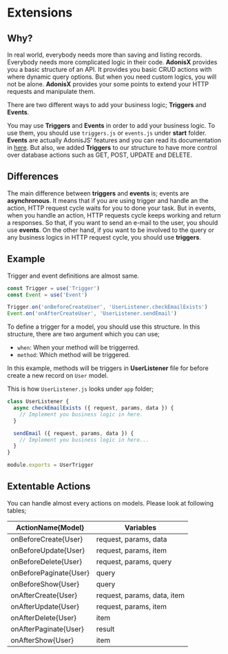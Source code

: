 # Extensions

## Why?

In real world, everybody needs more than saving and listing records. Everybody needs more complicated logic in their code. **AdonisX** provides you a basic structure of an API. It provides you basic CRUD actions with where dynamic query options. But when you need custom logics, you will not be alone. **AdonisX** provides your some points to extend your HTTP requests and manipulate them. 

There are two different ways to add your business logic; **Triggers** and **Events**.

You may use **Triggers** and **Events** in order to add your business logic. To use them, you should use `triggers.js` or `events.js` under **start** folder. **Events** are actually AdonisJS' features and you can read its documentation in [here](https://adonisjs.com/docs/4.1/events). But also, we added **Triggers** to our structure to have more control over database actions such as GET, POST, UPDATE and DELETE.

## Differences

The main difference between **triggers** and **events** is; events are **asynchronous**. It means that if you are using trigger and handle an the action, HTTP request cycle waits for you to done your task. But in events, when you handle an action, HTTP requests cycle keeps working and return a responses. So that, if you want to send an e-mail to the user, you should use **events**. On the other hand, if you want to be involved to the query or any business logics in HTTP request cycle, you should use **triggers**.

## Example

Trigger and event definitions are almost same.

```js
const Trigger = use('Trigger')
const Event = use('Event')

Trigger.on('onBeforeCreateUser', 'UserListener.checkEmailExists')
Event.on('onAfterCreateUser', 'UserListener.sendEmail')
```

To define a trigger for a model, you should use this structure. In this structure, there are two argument which you can use;

- `when`: When your method will be triggerred.
- `method`: Which method will be triggered.

In this example, methods will be triggers in **UserListener** file for before create a new record on `User` model.

This is how `UserListener.js` looks under `app` folder;

```js
class UserListener {
  async checkEmailExists ({ request, params, data }) {
    // Implement you business logic in here.
  }

  sendEmail ({ request, params, data }) {
    // Implement you business logic in here...
  }
}

module.exports = UserTrigger
```

## Extentable Actions

You can handle almost every actions on models. Please look at following tables;

| ActionName{Model}      | Variables                    |
|------------------------|------------------------------|
| onBeforeCreate{User}   | request, params, data        |
| onBeforeUpdate{User}   | request, params, item        |
| onBeforeDelete{User}   | request, params, query       |
| onBeforePaginate{User} | query                        |
| onBeforeShow{User}     | query                        |
| onAfterCreate{User}    | request, params, data, item  |
| onAfterUpdate{User}    | request, params, item        |
| onAfterDelete{User}    | item                         |
| onAfterPaginate{User}  | result                       |
| onAfterShow{User}      | item                         |